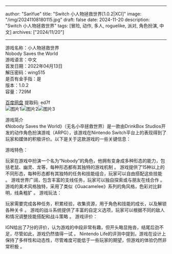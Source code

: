 
---
author: "SanYue"
title: "Switch 小人物拯救世界[1.0.2|XCI]"
image: "/img/20241108180115.jpg"
draft: false
date: 2024-11-20
description: "Switch 小人物拯救世界"
tags: [冒险, 动作, 多人, roguelike, 派对, 角色扮演, 中文]
archives: ["2024/11/20"]

---

游戏名称：小人物拯救世界   
Nobody Saves the World    
游戏语言：中文  
首发日期：2022年04月13日  
解压密码：wing515  
是否有金手指：是  
版本：1.0.2   
容量：729M

[百度网盘](https//pan.baidu.com/s/1qkhHfoCWn6WA_5pTy4bfGQ) 提取码: ed7f  
![图片1](/img/fe6323.jpg)![图片2](/img/7c2db3.jpg)![图片3](/img/31b73c.jpg)  

游戏简介  
《Nobody Saves the World》（无名小卒拯救世界）是一款由DrinkBox Studios开发的动作角色扮演游戏（ARPG），该游戏在Nintendo Switch平台上的表现得到了玩家和媒体的积极评价。以下是关于这款游戏的一些关键信息：

游戏特色：

玩家在游戏中扮演一个名为“Nobody”的角色，他拥有变身成多种形态的能力，包括老鼠、幽灵、龙等，每种形态都有其独特的游戏机制
。
游戏提供了15种以上的不同形态，每种形态都有其独特的任务和技能组合，玩家可以自由搭配这些技能
。
游戏世界广阔，包含丰富的支线任务，玩家可以独自探索或与朋友在线合作
。
游戏的美术风格独特，采用了类似《Guacamelee》系列的角风格，色彩对比鲜明，线条粗犷
。
游戏玩法：

玩家需要完成各种任务，积累经验，收集资源，用于角色和技能的成长，以及解锁各种关卡
。
游戏的战斗系统提供了丰富的自定义选项，玩家可以根据不同的敌人和情况调整技能搭配和战斗策略
。
游戏评价：

IGN给出了7分的评价，认为游戏的中段非常有趣，但开头略显拖沓，结尾后劲不足，尽管如此，游戏仍然值得一试
。
Nintendo Life的评测中提到，游戏在设计上保持了多样性和动态性，尽管难度可能低于一些玩家的期望，但游戏的体验仍然非常积极
。
